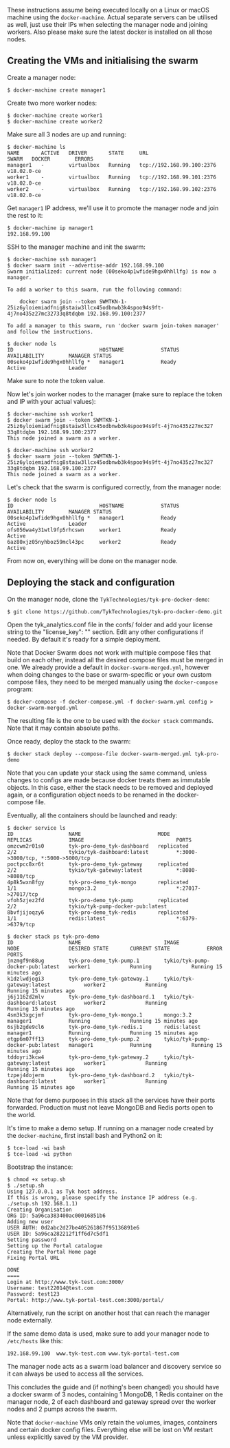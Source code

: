 These instructions assume being executed locally on a Linux or macOS machine using the `docker-machine`. Actual separate servers can be utilised as well, just use their IPs when selecting the manager node and joining workers. Also please make sure the latest docker is installed on all those nodes.

## Creating the VMs and initialising the swarm

Create a manager node:
```
$ docker-machine create manager1
```

Create two more worker nodes:
```
$ docker-machine create worker1
$ docker-machine create worker2
```

Make sure all 3 nodes are up and running:
```
$ docker-machine ls
NAME       ACTIVE   DRIVER       STATE     URL                         SWARM   DOCKER        ERRORS
manager1   -        virtualbox   Running   tcp://192.168.99.100:2376           v18.02.0-ce   
worker1    -        virtualbox   Running   tcp://192.168.99.101:2376           v18.02.0-ce   
worker2    -        virtualbox   Running   tcp://192.168.99.102:2376           v18.02.0-ce

```

Get `manager1` IP address, we'll use it to promote the manager node and join the rest to it:
```
$ docker-machine ip manager1
192.168.99.100
```

SSH to the manager machine and init the swarm:
```
$ docker-machine ssh manager1
$ docker swarm init --advertise-addr 192.168.99.100
Swarm initialized: current node (00seko4p1wfide9hgx0hhllfg) is now a manager.

To add a worker to this swarm, run the following command:

    docker swarm join --token SWMTKN-1-25iz6yloiemiadfnig8staiw3llcx45odbnwb3k4spoo94s9ft-4j7no435z27mc32733q8tdqbm 192.168.99.100:2377

To add a manager to this swarm, run 'docker swarm join-token manager' and follow the instructions.

$ docker node ls
ID                            HOSTNAME            STATUS              AVAILABILITY        MANAGER STATUS
00seko4p1wfide9hgx0hhllfg *   manager1            Ready               Active              Leader
```

Make sure to note the token value.

Now let's join worker nodes to the manager (make sure to replace the token and IP with your actual values):
```
$ docker-machine ssh worker1
$ docker swarm join --token SWMTKN-1-25iz6yloiemiadfnig8staiw3llcx45odbnwb3k4spoo94s9ft-4j7no435z27mc327
33q8tdqbm 192.168.99.100:2377
This node joined a swarm as a worker.

$ docker-machine ssh worker2
$ docker swarm join --token SWMTKN-1-25iz6yloiemiadfnig8staiw3llcx45odbnwb3k4spoo94s9ft-4j7no435z27mc327
33q8tdqbm 192.168.99.100:2377
This node joined a swarm as a worker.
```

Let's check that the swarm is configured correctly, from the manager node:
```
$ docker node ls
ID                            HOSTNAME            STATUS              AVAILABILITY        MANAGER STATUS
00seko4p1wfide9hgx0hhllfg *   manager1            Ready               Active              Leader
ofs056wa4y31wtl9fp5rhcswn     worker1             Ready               Active              
6az80xjz05nyhboz59mcl43pc     worker2             Ready               Active
```

From now on, everything will be done on the manager node.

## Deploying the stack and configuration

On the manager node, clone the `TykTechnologies/tyk-pro-docker-demo`:
```
$ git clone https://github.com/TykTechnologies/tyk-pro-docker-demo.git
```

Open the tyk_analytics.conf file in the confs/ folder and add your license string to the "license_key": "" section. Edit any other configurations if needed. By default it's ready for a simple deployment.

Note that Docker Swarm does not work with multiple compose files that build on each other, instead all the desired compose files must be merged in one. We already provide a default in `docker-swarm-merged.yml`, however when doing changes to the base or swarm-specific or your own custom compose files, they need to be merged manually using the `docker-compose` program:
```
$ docker-compose -f docker-compose.yml -f docker-swarm.yml config > docker-swarm-merged.yml
```

The resulting file is the one to be used with the `docker stack` commands. Note that it may contain absolute paths.

Once ready, deploy the stack to the swarm:
```
$ docker stack deploy --compose-file docker-swarm-merged.yml tyk-pro-demo
```

Note that you can update your stack using the same command, unless changes to configs are made because docker treats them as immutable objects. In this case, either the stack needs to be removed and deployed again, or a configuration object needs to be renamed in the docker-compose file.

Eventually, all the containers should be launched and ready:
```
$ docker service ls
ID                  NAME                         MODE                REPLICAS            IMAGE                              PORTS
omzcwm2r01s0        tyk-pro-demo_tyk-dashboard   replicated          2/2                 tykio/tyk-dashboard:latest         *:3000->3000/tcp, *:5000->5000/tcp
poctpcc8xr6t        tyk-pro-demo_tyk-gateway     replicated          2/2                 tykio/tyk-gateway:latest           *:8080->8080/tcp
4p8k5wxn8fgy        tyk-pro-demo_tyk-mongo       replicated          1/1                 mongo:3.2                          *:27017->27017/tcp
vfoh5zjez2fd        tyk-pro-demo_tyk-pump        replicated          2/2                 tykio/tyk-pump-docker-pub:latest   
8bvfjijoqzy6        tyk-pro-demo_tyk-redis       replicated          1/1                 redis:latest                       *:6379->6379/tcp

$ docker stack ps tyk-pro-demo
ID                  NAME                           IMAGE                              NODE                DESIRED STATE       CURRENT STATE            ERROR               PORTS
jnzmgf9n88ug        tyk-pro-demo_tyk-pump.1        tykio/tyk-pump-docker-pub:latest   worker1             Running             Running 15 minutes ago                       
k1dzlwdjogi3        tyk-pro-demo_tyk-gateway.1     tykio/tyk-gateway:latest           worker2             Running             Running 15 minutes ago                       
j6j1162d2mlv        tyk-pro-demo_tyk-dashboard.1   tykio/tyk-dashboard:latest         worker2             Running             Running 15 minutes ago                       
4sm3k3xgcjmf        tyk-pro-demo_tyk-mongo.1       mongo:3.2                          manager1            Running             Running 15 minutes ago                       
6sjb2gde9cl6        tyk-pro-demo_tyk-redis.1       redis:latest                       manager1            Running             Running 15 minutes ago                       
etgp6m07ff13        tyk-pro-demo_tyk-pump.2        tykio/tyk-pump-docker-pub:latest   manager1            Running             Running 15 minutes ago                       
tddoyri3kcw4        tyk-pro-demo_tyk-gateway.2     tykio/tyk-gateway:latest           worker1             Running             Running 15 minutes ago                       
tzpej4dojerm        tyk-pro-demo_tyk-dashboard.2   tykio/tyk-dashboard:latest         worker1             Running             Running 15 minutes ago 
```

Note that for demo purposes in this stack all the services have their ports forwarded. Production must not leave MongoDB and Redis ports open to the world.


It's time to make a demo setup. If running on a manager node created by the `docker-machine`, first install bash and Python2 on it:
```
$ tce-load -wi bash
$ tce-load -wi python
```

Bootstrap the instance:

```
$ chmod +x setup.sh
$ ./setup.sh
Using 127.0.0.1 as Tyk host address.
If this is wrong, please specify the instance IP address (e.g. ./setup.sh 192.168.1.1)
Creating Organisation
ORG ID: 5a96ca383400ac00016851b6
Adding new user
USER AUTH: 0d2abc2d27be405261867f95136891e6
USER ID: 5a96ca282212f1ff6d7c5df1
Setting password
Setting up the Portal catalogue
Creating the Portal Home page
Fixing Portal URL

DONE
====
Login at http://www.tyk-test.com:3000/
Username: test22014@test.com
Password: test123
Portal: http://www.tyk-portal-test.com:3000/portal/
```

Alternatively, run the script on another host that can reach the manager node externally.

If the same demo data is used, make sure to add your manager node to `/etc/hosts` like this:
```
192.168.99.100  www.tyk-test.com www.tyk-portal-test.com
```

The manager node acts as a swarm load balancer and discovery service so it can always be used to access all the services.

This concludes the guide and (if nothing's been changed) you should have a docker swarm of 3 nodes, containing 1 MongoDB, 1 Redis container on the manager node, 2 of each dashboard and gateway spread over the worker nodes and 2 pumps across the swarm.

Note that `docker-machine` VMs only retain the volumes, images, containers and certain docker config files. Everything else will be lost on VM restart unless explicitly saved by the VM provider.

